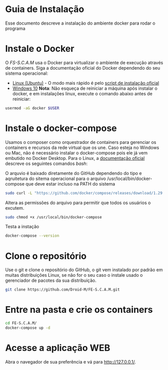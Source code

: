 # Guia de Instalação

Esse documento descreve a instalação do ambiente docker para rodar o programa

# Instale o Docker
O _FS-S.C.A.M_ usa o Docker para virtualizar o ambiente de execução através de containers. 
Siga a documentação oficial do Docker dependendo do seu sistema operacional:
- [Linux (Ubuntu)](https://docs.docker.com/engine/install/ubuntu/) - O modo mais rápido é pelo [script de instalação oficial](https://docs.docker.com/engine/install/ubuntu/#install-using-the-convenience-script)
- [Windows 10](https://docs.docker.com/docker-for-windows/install/)
**Nota**: Não esqueça de reiniciar a máquina após instalar o docker, e em instalações linux, execute o comando abaixo antes de reiniciar:
```bash
usermod -aG docker $USER
```

# Instale o docker-compose
Usamos o composer como orquestrador de containers para gerenciar os containers e recursos da rede virtual que os une. Caso esteja no Windows ou Mac, não é necessário instalar o docker-compose pois ele já vem embutido no Docker Desktop. Para o Linux, a [documentação oficial](https://docs.docker.com/compose/install/) descreve os seguintes comandos _bash_:

O arquvio é baixado diretamente do GitHub dependendo do tipo e aqruitetura do sitema operacional para o arquivo /usr/local/bin/docker-compose que deve estar incluso na PATH do sistema
```bash
sudo curl -L "https://github.com/docker/compose/releases/download/1.29.2/docker-compose-$(uname -s)-$(uname -m)" -o /usr/local/bin/docker-compose
```
Altera as permissões do arquivo para permitir que todos os usuários o excutem.
```bash
sudo chmod +x /usr/local/bin/docker-compose
```
Testa a instação
```bash
docker-compose --version 
```

# Clone o repositório
Use o git e clone o repositório do GitHub, o git vem instalado por padrão em muitas distribuições Linux, se não for o seu caso o instale usado o gerenciador de pacotes da sua distribuição.
```bash
git clone https://github.com/Droid-M/FE-S.C.A.M.git
```

# Entre na pasta e crie os containers
```bash
cd FE-S.C.A.M/
docker-compose up -d
```

# Acesse a aplicação WEB
Abra o navegador de sua preferência e vá para http://127.0.0.1/.